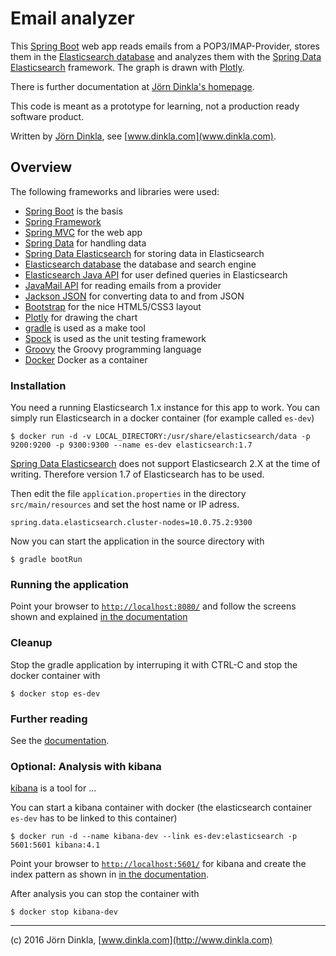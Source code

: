 # Email analyzer

This [Spring Boot](http://projects.spring.io/spring-boot/) web app reads emails from a POP3/IMAP-Provider, stores them in the
[Elasticsearch database](https://www.elastic.co/products/elasticsearch)
and analyzes them with the [Spring Data Elasticsearch](http://projects.spring.io/spring-data-elasticsearch/) framework.
The graph is drawn with [Plotly](https://plot.ly/).

There is further documentation at [Jörn Dinkla's homepage](http://www.dinkla.net/de/programming/spring-boot-elasticsearch-dev.html).

This code is meant as a prototype for learning, not a production ready software product.

Written by [Jörn Dinkla](www.dinkla.com), see [www.dinkla.com](www.dinkla.com).

## Overview

The following frameworks and libraries were used:

* [Spring Boot](http://projects.spring.io/spring-boot/) is the basis
* [Spring Framework](http://projects.spring.io/spring-framework/)
* [Spring MVC](http://docs.spring.io/spring/docs/current/spring-framework-reference/htmlsingle/#mvc) for the web app
* [Spring Data](http://projects.spring.io/spring-data/) for handling data
* [Spring Data Elasticsearch](http://projects.spring.io/spring-data-elasticsearch/) for storing data in Elasticsearch
* [Elasticsearch database](https://www.elastic.co/products/elasticsearch) the database and search engine
* [Elasticsearch Java API](https://www.elastic.co/guide/en/elasticsearch/client/java-api/current/index.html) for user defined queries in Elasticsearch
* [JavaMail API](https://java.net/projects/javamail/pages/Home) for reading emails from a provider
* [Jackson JSON](https://github.com/FasterXML/jackson) for converting data to and from JSON
* [Bootstrap](http://getbootstrap.com/) for the nice HTML5/CSS3 layout
* [Plotly](https://plot.ly/) for drawing the chart
* [gradle](http://gradle.org/) is used as a make tool
* [Spock](http://spockframework.org/) is used as the unit testing framework
* [Groovy](http://www.groovy-lang.org/) the Groovy programming language
* [Docker](https://www.docker.com/) Docker as a container

### Installation

You need a running Elasticsearch 1.x instance for this app to work. You can simply run Elasticsearch in a docker
container (for example called `es-dev`)

```
$ docker run -d -v LOCAL_DIRECTORY:/usr/share/elasticsearch/data -p 9200:9200 -p 9300:9300 --name es-dev elasticsearch:1.7
```

[Spring Data Elasticsearch](http://projects.spring.io/spring-data-elasticsearch/) does not support Elasticsearch 2.X
at the time of writing. Therefore version 1.7 of Elasticsearch has to be used.

Then edit the file `application.properties` in the directory `src/main/resources` and set the host name or IP adress.

```
spring.data.elasticsearch.cluster-nodes=10.0.75.2:9300
```

Now you can start the application in the source directory with

```
$ gradle bootRun
```

### Running the application

Point your browser to [`http://localhost:8080/`](http://localhost:8080/) and follow the screens shown and explained
[in the documentation](http://www.dinkla.net/de/programming/spring-boot-elasticsearch-doc.html)

### Cleanup

Stop the gradle application by interruping it with CTRL-C and stop the docker container with

```
$ docker stop es-dev
```

### Further reading

See the [documentation](http://www.dinkla.net/de/programming/spring-boot-elasticsearch-dev.html).

### Optional: Analysis with kibana

[kibana](https://www.elastic.co/products/kibana) is a tool for ...

You can start a kibana container with docker (the elasticsearch container `es-dev` has to be linked to this container)

```
$ docker run -d --name kibana-dev --link es-dev:elasticsearch -p 5601:5601 kibana:4.1
```

Point your browser to [`http://localhost:5601/`](http://localhost:5601/) for kibana and create the index pattern
as shown in [in the documentation](http://www.dinkla.net/de/programming/spring-boot-elasticsearch-doc.html).

After analysis you can stop the container with
 ```
$ docker stop kibana-dev
```

---
(c) 2016 Jörn Dinkla, [www.dinkla.com](http://www.dinkla.com)
